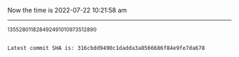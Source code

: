 Now the time is 2022-07-22 10:21:58 am

---

<small>135528011828492491010973512890</small>

```txt

Latest commit SHA is: 316cbdd9490c1dadda3a8566686f84e9fe7da678
```
